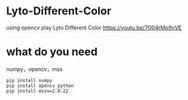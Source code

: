# Lyto-Different-Color
using opencv play Lyto Different Color
https://youtu.be/7O04rMp9vVE

# what do you need
numpy，opencv，mss

    pip install numpy
    pip install opencv_python
    pip install mss==2.0.22
